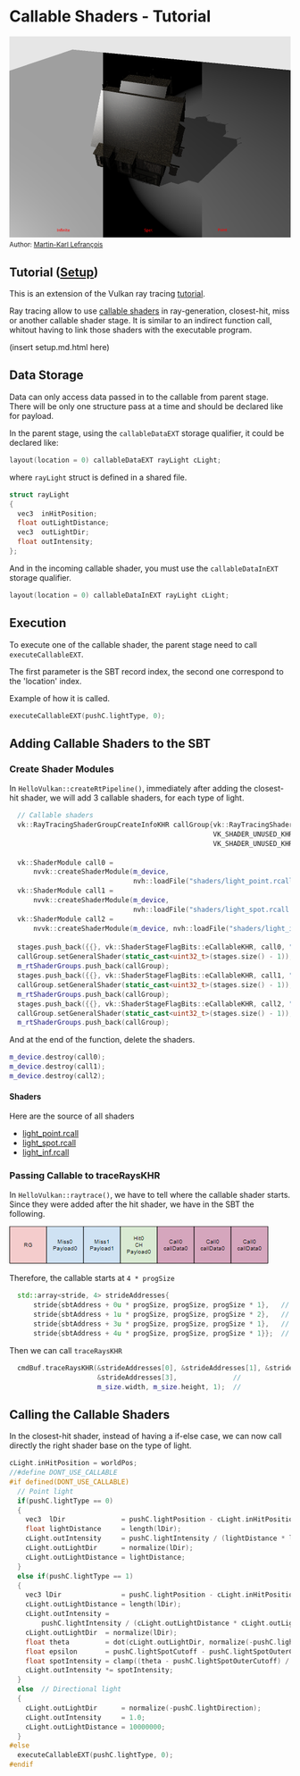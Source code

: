 ﻿# Callable Shaders - Tutorial

![](images/callable.png)
<small>Author: [Martin-Karl Lefrançois](https://devblogs.nvidia.com/author/mlefrancois/)</small>

## Tutorial ([Setup](../docs/setup.md))

This is an extension of the Vulkan ray tracing [tutorial](https://nvpro-samples.github.io/vk_raytracing_tutorial_KHR).


Ray tracing allow to use [callable shaders](https://www.khronos.org/registry/vulkan/specs/1.1-extensions/html/chap8.html#shaders-callable)
in ray-generation, closest-hit, miss or another callable shader stage. 
It is similar to an indirect function call, whitout having to link those shaders with the executable program. 

(insert setup.md.html here)


## Data Storage

Data can only access data passed in to the callable from parent stage. There will be only one structure pass at a time and should be declared like for payload.

In the parent stage, using the `callableDataEXT` storage qualifier, it could be declared like:

~~~~ C++
layout(location = 0) callableDataEXT rayLight cLight;
~~~~

where `rayLight` struct is defined in a shared file.

~~~~ C++
struct rayLight
{
  vec3  inHitPosition;
  float outLightDistance;
  vec3  outLightDir;
  float outIntensity;
};
~~~~

And in the incoming callable shader, you must use the `callableDataInEXT` storage qualifier.

~~~~ C++
layout(location = 0) callableDataInEXT rayLight cLight;
~~~~

## Execution

To execute one of the callable shader, the parent stage need to call `executeCallableEXT`.

The first parameter is the SBT record index, the second one correspond to the 'location' index.

Example of how it is called.

~~~~ C++
executeCallableEXT(pushC.lightType, 0);
~~~~


## Adding Callable Shaders to the SBT

### Create Shader Modules

In `HelloVulkan::createRtPipeline()`, immediately after adding the closest-hit shader, we will add
3 callable shaders, for each type of light. 

~~~~ C++
  // Callable shaders
  vk::RayTracingShaderGroupCreateInfoKHR callGroup{vk::RayTracingShaderGroupTypeKHR::eGeneral,
                                                   VK_SHADER_UNUSED_KHR, VK_SHADER_UNUSED_KHR,
                                                   VK_SHADER_UNUSED_KHR, VK_SHADER_UNUSED_KHR};

  vk::ShaderModule call0 =
      nvvk::createShaderModule(m_device,
                               nvh::loadFile("shaders/light_point.rcall.spv", true, paths));
  vk::ShaderModule call1 =
      nvvk::createShaderModule(m_device,
                               nvh::loadFile("shaders/light_spot.rcall.spv", true, paths));
  vk::ShaderModule call2 =
      nvvk::createShaderModule(m_device, nvh::loadFile("shaders/light_inf.rcall.spv", true, paths));

  stages.push_back({{}, vk::ShaderStageFlagBits::eCallableKHR, call0, "main"});
  callGroup.setGeneralShader(static_cast<uint32_t>(stages.size() - 1));
  m_rtShaderGroups.push_back(callGroup);
  stages.push_back({{}, vk::ShaderStageFlagBits::eCallableKHR, call1, "main"});
  callGroup.setGeneralShader(static_cast<uint32_t>(stages.size() - 1));
  m_rtShaderGroups.push_back(callGroup);
  stages.push_back({{}, vk::ShaderStageFlagBits::eCallableKHR, call2, "main"});
  callGroup.setGeneralShader(static_cast<uint32_t>(stages.size() - 1));
  m_rtShaderGroups.push_back(callGroup);
~~~~

And at the end of the function, delete the shaders.

~~~~ C++
m_device.destroy(call0);
m_device.destroy(call1);
m_device.destroy(call2);
~~~~

#### Shaders 

Here are the source of all shaders

* [light_point.rcall](shaders/light_point.rcall)
* [light_spot.rcall](shaders/light_spot.rcall)
* [light_inf.rcall](shaders/light_inf.rcall)


### Passing Callable to traceRaysKHR

In `HelloVulkan::raytrace()`, we have to tell where the callable shader starts. Since they were added after the hit shader, we have in the SBT the following.

![SBT](images/sbt.png)


Therefore, the callable starts at `4 * progSize`

~~~~ C++
  std::array<stride, 4> strideAddresses{
      stride{sbtAddress + 0u * progSize, progSize, progSize * 1},   // raygen
      stride{sbtAddress + 1u * progSize, progSize, progSize * 2},   // miss
      stride{sbtAddress + 3u * progSize, progSize, progSize * 1},   // hit
      stride{sbtAddress + 4u * progSize, progSize, progSize * 1}};  // callable
~~~~ 

Then we can call `traceRaysKHR`

~~~~ C++
  cmdBuf.traceRaysKHR(&strideAddresses[0], &strideAddresses[1], &strideAddresses[2],
                      &strideAddresses[3],              //
                      m_size.width, m_size.height, 1);  //
~~~~

## Calling the Callable Shaders

In the closest-hit shader, instead of having a if-else case, we can now call directly the right shader base on the type of light.

~~~~ C++
cLight.inHitPosition = worldPos;
//#define DONT_USE_CALLABLE
#if defined(DONT_USE_CALLABLE)
  // Point light
  if(pushC.lightType == 0)
  {
    vec3  lDir              = pushC.lightPosition - cLight.inHitPosition;
    float lightDistance     = length(lDir);
    cLight.outIntensity     = pushC.lightIntensity / (lightDistance * lightDistance);
    cLight.outLightDir      = normalize(lDir);
    cLight.outLightDistance = lightDistance;
  }
  else if(pushC.lightType == 1)
  {
    vec3 lDir               = pushC.lightPosition - cLight.inHitPosition;
    cLight.outLightDistance = length(lDir);
    cLight.outIntensity =
        pushC.lightIntensity / (cLight.outLightDistance * cLight.outLightDistance);
    cLight.outLightDir  = normalize(lDir);
    float theta         = dot(cLight.outLightDir, normalize(-pushC.lightDirection));
    float epsilon       = pushC.lightSpotCutoff - pushC.lightSpotOuterCutoff;
    float spotIntensity = clamp((theta - pushC.lightSpotOuterCutoff) / epsilon, 0.0, 1.0);
    cLight.outIntensity *= spotIntensity;
  }
  else  // Directional light
  {
    cLight.outLightDir      = normalize(-pushC.lightDirection);
    cLight.outIntensity     = 1.0;
    cLight.outLightDistance = 10000000;
  }
#else
  executeCallableEXT(pushC.lightType, 0);
#endif
~~~~
